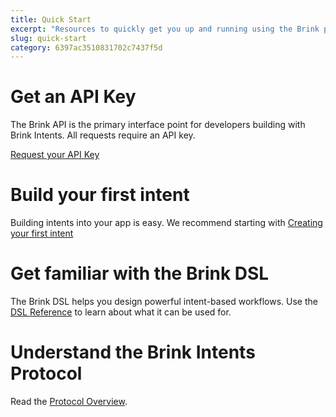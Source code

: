 ```yaml
---
title: Quick Start
excerpt: "Resources to quickly get you up and running using the Brink protocol."
slug: quick-start
category: 6397ac3510831702c7437f5d
---
```



# Get an API Key

The Brink API is the primary interface point for developers building with Brink Intents. All requests require an API key.

[Request your API Key](TBD)

# Build your first intent

Building intents into your app is easy. We recommend starting with [Creating your first intent](https://docs.brink.trade/docs/creating-your-first-intent)

# Get familiar with the Brink DSL

The Brink DSL helps you design powerful intent-based workflows. Use the [DSL Reference](https://docs.brink.trade/reference/dsl-overview) to learn about what it can be used for.

# Understand the Brink Intents Protocol

Read the [Protocol Overview](https://docs.brink.trade/docs/protocol-overview).